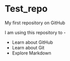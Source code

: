 # Test_repo
My first repository on GitHub

I am using this repository to -
* Learn about GitHub
* Learn about Git
* Explore Markdown
